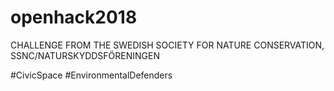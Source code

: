 # openhack2018

CHALLENGE FROM THE SWEDISH SOCIETY
FOR NATURE CONSERVATION, SSNC/NATURSKYDDSFÖRENINGEN

#CivicSpace
#EnvironmentalDefenders
